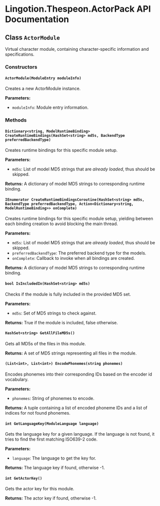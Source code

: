 # Lingotion.Thespeon.ActorPack API Documentation

## Class `ActorModule`

Virtual character module, containing character-specific information and specifications.
### Constructors

#### `ActorModule(ModuleEntry moduleInfo)`

Creates a new ActorModule instance.

**Parameters:**

- `moduleInfo`: Module entry information.
### Methods

#### `Dictionary<string, ModelRuntimeBinding> CreateRuntimeBindings(HashSet<string> md5s, BackendType preferredBackendType)`

Creates runtime bindings for this specific module setup.

**Parameters:**

- `md5s`: List of model MD5 strings that are *already loaded*, thus should be skipped.

**Returns:** A dictionary of model MD5 strings to corresponding runtime binding.
#### `IEnumerator CreateRuntimeBindingsCoroutine(HashSet<string> md5s, BackendType preferredBackendType, Action<Dictionary<string, ModelRuntimeBinding>> onComplete)`

Creates runtime bindings for this specific module setup, yielding between each binding creation to avoid blocking the main thread.

**Parameters:**

- `md5s`: List of model MD5 strings that are *already loaded*, thus should be skipped.
- `preferredBackendType`: The preferred backend type for the models.
- `onComplete`: Callback to invoke when all bindings are created.

**Returns:** A dictionary of model MD5 strings to corresponding runtime binding.
#### `bool IsIncludedIn(HashSet<string> md5s)`

Checks if the module is fully included in the provided MD5 set.

**Parameters:**

- `md5s`: Set of MD5 strings to check against.

**Returns:** True if the module is included, false otherwise.
#### `HashSet<string> GetAllFileMD5s()`

Gets all MD5s of the files in this module.

**Returns:** A set of MD5 strings representing all files in the module.
#### `(List<int>, List<int>) EncodePhonemes(string phonemes)`

Encodes phonemes into their corresponding IDs based on the encoder id vocabulary.

**Parameters:**

- `phonemes`: String of phonemes to encode.

**Returns:** A tuple containing a list of encoded phoneme IDs and a list of indices for not found phonemes.
#### `int GetLanguageKey(ModuleLanguage language)`

Gets the language key for a given language. If the language is not found, it tries to find the first matching ISO639-2 code.

**Parameters:**

- `language`: The language to get the key for.

**Returns:** The language key if found, otherwise -1.
#### `int GetActorKey()`

Gets the actor key for this module.

**Returns:** The actor key if found, otherwise -1.